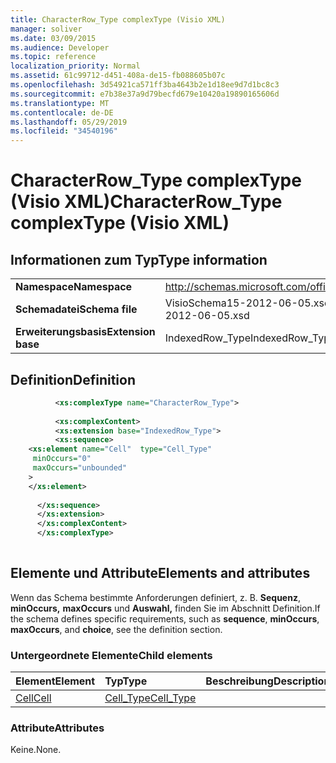 ```yaml
---
title: CharacterRow_Type complexType (Visio XML)
manager: soliver
ms.date: 03/09/2015
ms.audience: Developer
ms.topic: reference
localization_priority: Normal
ms.assetid: 61c99712-d451-408a-de15-fb088605b07c
ms.openlocfilehash: 3d54921ca571ff3ba4643b2e1d18ee9d7d1bc8c3
ms.sourcegitcommit: e7b38e37a9d79becfd679e10420a19890165606d
ms.translationtype: MT
ms.contentlocale: de-DE
ms.lasthandoff: 05/29/2019
ms.locfileid: "34540196"
---
```

# <a name="characterrow_type-complextype-visio-xml"></a><span data-ttu-id="e981b-102">CharacterRow_Type complexType (Visio XML)</span><span class="sxs-lookup"><span data-stu-id="e981b-102">CharacterRow_Type complexType (Visio XML)</span></span>

## <a name="type-information"></a><span data-ttu-id="e981b-103">Informationen zum Typ</span><span class="sxs-lookup"><span data-stu-id="e981b-103">Type information</span></span>

|||
|:-----|:-----|
|<span data-ttu-id="e981b-104">**Namespace**</span><span class="sxs-lookup"><span data-stu-id="e981b-104">**Namespace**</span></span> <br/> |http://schemas.microsoft.com/office/visio/2011/1/core  <br/> |
|<span data-ttu-id="e981b-105">**Schemadatei**</span><span class="sxs-lookup"><span data-stu-id="e981b-105">**Schema file**</span></span> <br/> |<span data-ttu-id="e981b-106">VisioSchema15-2012-06-05.xsd</span><span class="sxs-lookup"><span data-stu-id="e981b-106">VisioSchema15-2012-06-05.xsd</span></span>  <br/> |
|<span data-ttu-id="e981b-107">**Erweiterungsbasis**</span><span class="sxs-lookup"><span data-stu-id="e981b-107">**Extension base**</span></span> <br/> |<span data-ttu-id="e981b-108">IndexedRow_Type</span><span class="sxs-lookup"><span data-stu-id="e981b-108">IndexedRow_Type</span></span>  <br/> |
   
## <a name="definition"></a><span data-ttu-id="e981b-109">Definition</span><span class="sxs-lookup"><span data-stu-id="e981b-109">Definition</span></span>

```XML
          <xs:complexType name="CharacterRow_Type">
          
          <xs:complexContent>
          <xs:extension base="IndexedRow_Type">
          <xs:sequence>
    <xs:element name="Cell"  type="Cell_Type"
     minOccurs="0"
     maxOccurs="unbounded"
    >
    </xs:element>
    
      </xs:sequence>
      </xs:extension>
      </xs:complexContent>
      </xs:complexType>
      
```

## <a name="elements-and-attributes"></a><span data-ttu-id="e981b-110">Elemente und Attribute</span><span class="sxs-lookup"><span data-stu-id="e981b-110">Elements and attributes</span></span>

<span data-ttu-id="e981b-111">Wenn das Schema bestimmte Anforderungen definiert, z. B. **Sequenz**, **minOccurs,** **maxOccurs** und **Auswahl,** finden Sie im Abschnitt Definition.</span><span class="sxs-lookup"><span data-stu-id="e981b-111">If the schema defines specific requirements, such as **sequence**, **minOccurs**, **maxOccurs**, and **choice**, see the definition section.</span></span> 
  
### <a name="child-elements"></a><span data-ttu-id="e981b-112">Untergeordnete Elemente</span><span class="sxs-lookup"><span data-stu-id="e981b-112">Child elements</span></span>

|<span data-ttu-id="e981b-113">**Element**</span><span class="sxs-lookup"><span data-stu-id="e981b-113">**Element**</span></span>|<span data-ttu-id="e981b-114">**Typ**</span><span class="sxs-lookup"><span data-stu-id="e981b-114">**Type**</span></span>|<span data-ttu-id="e981b-115">**Beschreibung**</span><span class="sxs-lookup"><span data-stu-id="e981b-115">**Description**</span></span>|
|:-----|:-----|:-----|
|[<span data-ttu-id="e981b-116">Cell</span><span class="sxs-lookup"><span data-stu-id="e981b-116">Cell</span></span>](cell-element-character-sectionvisio-xml.md) <br/> |[<span data-ttu-id="e981b-117">Cell_Type</span><span class="sxs-lookup"><span data-stu-id="e981b-117">Cell_Type</span></span>](cell_type-complextypevisio-xml.md) <br/> ||
   
### <a name="attributes"></a><span data-ttu-id="e981b-118">Attribute</span><span class="sxs-lookup"><span data-stu-id="e981b-118">Attributes</span></span>

<span data-ttu-id="e981b-119">Keine.</span><span class="sxs-lookup"><span data-stu-id="e981b-119">None.</span></span>
  

